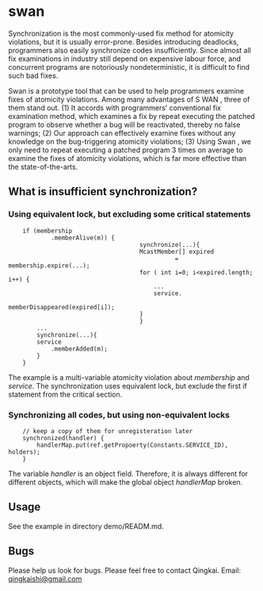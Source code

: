 swan
======
Synchronization is the most commonly-used fix method for atomicity violations, 
but it is usually error-prone. Besides introducing deadlocks, programmers also 
easily synchronize codes insufficiently. Since almost all fix examinations in 
industry still depend on expensive labour force, and concurrent programs are 
notoriously nondeterministic, it is difficult to find such bad fixes.

Swan is a prototype tool that can be used to help programmers examine fixes of 
atomicity violations. Among many advantages of S WAN , three of them stand out. 
(1) It accords with programmers’ conventional fix examination method, which 
examines a fix by repeat executing the patched program to observe whether a bug 
will be reactivated, thereby no false warnings; (2) Our approach can effectively 
examine fixes without any knowledge on the bug-triggering atomicity violations; 
(3) Using Swan , we only need to repeat executing a patched program 3 times on 
average to examine the fixes of atomicity violations, which is far more effective 
than the state-of-the-arts.

What is insufficient synchronization?
-------------------------------------

### Using equivalent lock, but excluding some critical statements
        if (membership
                .memberAlive(m)) {
                                         synchronize(...){
                                         McastMember[] expired
                                                   = membership.expire(...);
                                         for ( int i=0; i<expired.length; i++) {
                                             ...
                                             service.
                                                  memberDisappeared(expired[i]);
                                         }
                                         }
            ...
            synchronize(...){
            service
                .memberAdded(m);
            }
        }

The example is a multi-variable atomicity violation about _membership_ and 
_service_. The synchronization uses equivalent lock, but exclude the first if 
statement from the critical section.

### Synchronizing all codes, but using non-equivalent locks
        // keep a copy of them for unregisteration later
        synchronized(handler) {
            handlerMap.put(ref.getPropoerty(Constants.SERVICE_ID), holders);
        }

The variable _handler_ is an object field. Therefore, it is always different 
for different objects, which will make the global object _handlerMap_ broken.

Usage
-------
See the example in directory demo/READM.md.

Bugs
------

Please help us look for bugs. Please feel free to contact Qingkai.
Email: qingkaishi@gmail.com
